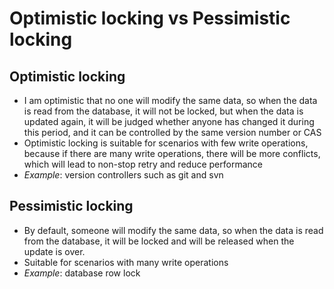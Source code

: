 # Optimistic locking vs Pessimistic locking

## Optimistic locking 
- I am optimistic that no one will modify the same data, so when the data is read from the database, it will not be locked, but when the data is updated again, it will be judged whether anyone has changed it during this period, and it can be controlled by the same version number or CAS
- Optimistic locking is suitable for scenarios with few write operations, because if there are many write operations, there will be more conflicts, which will lead to non-stop retry and reduce performance
- _Example_: version controllers such as git and svn

## Pessimistic locking 
- By default, someone will modify the same data, so when the data is read from the database, it will be locked and will be released when the update is over.
- Suitable for scenarios with many write operations
- _Example_: database row lock
